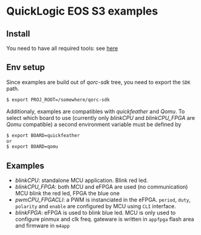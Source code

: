 # QuickLogic EOS S3 examples

## Install

You need to have all required tools: see [here](https://github.com/QuickLogic-Corp/qorc-sdk/blob/master/quickstart.rst#setup-development-environment)

## Env setup

Since examples are build out of *qorc-sdk* tree, you need to export the `SDK` path.

```bash
$ export PROJ_ROOT=/somewhere/qorc-sdk
```

Additionaly, examples are compatibles with *quickfeather* and *Qomu*. To select which board to use (currently only
*blinkCPU* and *blinkCPU_FPGA* are *Qomu* compatible) a second environment variable must be defined by

```bash
$ export BOARD=quickfeather
or
$ export BOARD=qomu
```

## Examples

- *blinkCPU*: standalone MCU application. Blink red led.
- *blinkCPU_FPGA*: both MCU and eFPGA are used (no communication) MCU blink the red led, FPGA the blue one
- *pwmCPU_FPGACLI*: a PWM is instanciated in the eFPGA. `period`, `duty`, `polarity`
  and `enable` are configured by MCU using `CLI` interface.
- *blinkFPGA*: eFPGA is used to blink blue led. MCU is only used to configure
  pinmux and clk freq. gateware is written in `appfpga` flash area and firmware
  in `m4app`
